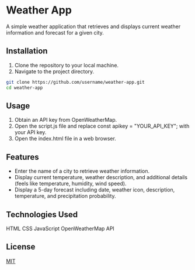 # Weather App

A simple weather application that retrieves and displays current weather information and forecast for a given city.

## Installation

1. Clone the repository to your local machine.
2. Navigate to the project directory.

```bash
git clone https://github.com/username/weather-app.git
cd weather-app
```

## Usage

1. Obtain an API key from OpenWeatherMap.
2. Open the script.js file and replace const apikey = "YOUR_API_KEY"; with your API key.
3. Open the index.html file in a web browser.

## Features

- Enter the name of a city to retrieve weather information.
- Display current temperature, weather description, and additional details (feels like temperature, humidity, wind speed).
- Display a 5-day forecast including date, weather icon, description, temperature, and precipitation probability.

## Technologies Used

HTML
CSS
JavaScript
OpenWeatherMap API

## License

[MIT](https://choosealicense.com/licenses/mit/)



